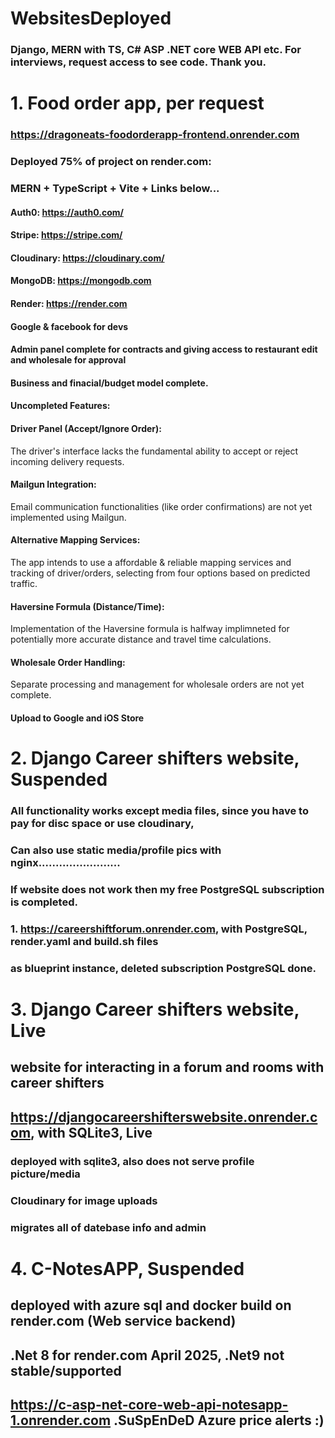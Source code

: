 
# WebsitesDeployed
### Django, MERN with TS, C# ASP .NET core WEB API etc. For interviews, request access to see code. Thank you. 

# 1. Food order app, per request
### https://dragoneats-foodorderapp-frontend.onrender.com
### Deployed 75% of project on render.com: 
### MERN + TypeScript + Vite + Links below...
#### Auth0: https://auth0.com/
#### Stripe: https://stripe.com/
#### Cloudinary: https://cloudinary.com/
#### MongoDB: https://mongodb.com
#### Render: https://render.com
#### Google & facebook for devs
#### Admin panel complete for contracts and giving access to restaurant edit and wholesale for approval
#### Business and finacial/budget model complete. 
#### Uncompleted Features:

#### Driver Panel (Accept/Ignore Order):
The driver's interface lacks the fundamental ability to accept or reject incoming delivery requests.

#### Mailgun Integration:
Email communication functionalities (like order confirmations) are not yet implemented using Mailgun.

#### Alternative Mapping Services:
The app intends to use a affordable & reliable mapping services and tracking of driver/orders, selecting from four options based on predicted traffic.

#### Haversine Formula (Distance/Time):
Implementation of the Haversine formula is halfway implimneted for potentially more accurate distance and travel time calculations.

#### Wholesale Order Handling:
Separate processing and management for wholesale orders are not yet complete.

#### Upload to Google and iOS Store

# 2. Django Career shifters website, Suspended
### All functionality works except media files, since you have to pay for disc space or use cloudinary, 
### Can also use static media/profile pics with nginx........................
### If website does not work then my free PostgreSQL subscription is completed. 
### 1. https://careershiftforum.onrender.com, with PostgreSQL, render.yaml and build.sh files
### as blueprint instance, deleted subscription PostgreSQL done. 

# 3. Django Career shifters website, Live
## website for interacting in a forum and rooms with career shifters
## https://djangocareershifterswebsite.onrender.com, with SQLite3, Live
### deployed with sqlite3, also does not serve profile picture/media
### Cloudinary for image uploads
### migrates all of datebase info and admin


# 4. C-NotesAPP, Suspended

## deployed with azure sql and docker build on render.com (Web service backend)
## .Net 8 for render.com April 2025, .Net9 not stable/supported
##  https://c-asp-net-core-web-api-notesapp-1.onrender.com .SuSpEnDeD Azure price alerts :)

